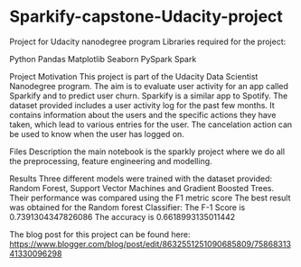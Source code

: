# Sparkify-capstone-Udacity-project
Project for Udacity nanodegree program
Libraries required for the project:

Python
Pandas
Matplotlib
Seaborn
PySpark
Spark

Project Motivation
This project is part of the Udacity Data Scientist Nanodegree program. The aim is to evaluate user activity for an app called Sparkify  and to predict user churn. Sparkify is a similar app to Spotify. The dataset provided includes a user activity log for the past few months. It contains  information about the users and the specific actions they have taken, which lead to various entries for the user. The cancelation action can be used to know when the user has logged on. 

Files Description
the main notebook is the sparkly project where we do all the preprocessing, feature engineering and modelling.

Results
Three different models were trained with the dataset provided:  Random Forest, Support Vector Machines and Gradient Boosted Trees. 
Their performance was compared using the F1 metric score 
The best result was obtained for the Random forest Classifier:
The F-1 Score is 0.7391304347826086
The accuracy is 0.6618993135011442

The blog post for this project can be found here: https://www.blogger.com/blog/post/edit/8632551251090685809/7586831341330096298


